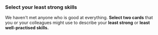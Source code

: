 ### Select your least strong skills

We haven't met anyone who is good at everything. **Select two cards** that you or your colleagues might use to describe your **least strong** or **least well-practised skills.**